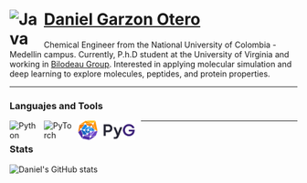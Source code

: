 # <img align="left" alt="Java" width="50px" style="padding-right: 10px;" src="https://cdn.jsdelivr.net/gh/devicons/devicon/icons/linkedin/linkedin-original.svg"/>[Daniel Garzon Otero ](https://www.linkedin.com/in/daniel-eduardo-garz%C3%B3n-otero-352b29170/)

Chemical Engineer from the National University of Colombia - Medellin campus. 
Currently, P.h.D student at the University of Virginia and working in [Bilodeau Group](https://bilodeau-group.com/). Interested in applying molecular simulation and deep learning to explore molecules, peptides, and protein properties.

---

### Languajes and Tools
<img align="left" alt="Python" width="50px" style="padding-right: 10px;" src="https://cdn.jsdelivr.net/gh/devicons/devicon/icons/python/python-original.svg"/>
<img align="left" alt="PyTorch" width="50px" style="padding-right: 10px;" src="https://cdn.jsdelivr.net/gh/devicons/devicon/icons/pytorch/pytorch-original.svg"/>
<img align="left" alt="PyTorch Geometric" width="100px" style="padding-right: 10px;" src="https://raw.githubusercontent.com/pyg-team/pyg_sphinx_theme/master/pyg_sphinx_theme/static/img/pyg_logo_text.svg?sanitize=true"/>

---
#


### Stats

![Daniel's GitHub stats](https://github-readme-stats.vercel.app/api?username=anuraghazra&show_icons=true&theme=radical)
